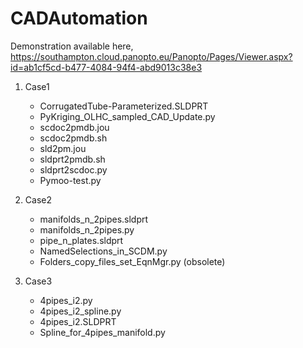 # CADAutomation
Demonstration available here, 
https://southampton.cloud.panopto.eu/Panopto/Pages/Viewer.aspx?id=ab1cf5cd-b477-4084-94f4-abd9013c38e3

1. Case1
   - CorrugatedTube-Parameterized.SLDPRT
   - PyKriging_OLHC_sampled_CAD_Update.py
   - scdoc2pmdb.jou
   - scdoc2pmdb.sh
   - sld2pm.jou
   - sldprt2pmdb.sh
   - sldprt2scdoc.py
   - Pymoo-test.py

2. Case2
   - manifolds_n_2pipes.sldprt
   - manifolds_n_2pipes.py
   - pipe_n_plates.sldprt
   - NamedSelections_in_SCDM.py
   - Folders_copy_files_set_EqnMgr.py (obsolete)

3. Case3
   - 4pipes_i2.py
   - 4pipes_i2_spline.py
   - 4pipes_i2.SLDPRT
   - Spline_for_4pipes_manifold.py
